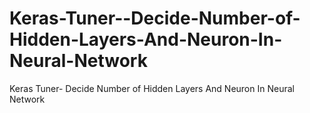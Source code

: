 # Keras-Tuner--Decide-Number-of-Hidden-Layers-And-Neuron-In-Neural-Network
Keras Tuner- Decide Number of Hidden Layers And Neuron In Neural Network
